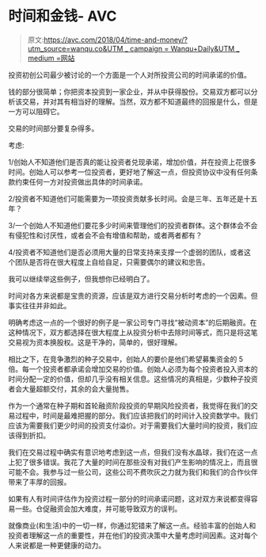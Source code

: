 # 时间和金钱- AVC

> 原文:[https://avc.com/2018/04/time-and-money/?utm_source=wanqu.co&UTM _ campaign = Wanqu+Daily&UTM _ medium =网站](https://avc.com/2018/04/time-and-money/?utm_source=wanqu.co&utm_campaign=Wanqu+Daily&utm_medium=website)

投资初创公司最少被讨论的一个方面是一个人对所投资公司的时间承诺的价值。

钱的部分很简单；你把资本投资到一家企业，并从中获得股份。交易双方都可以分析该交易，并对其有相当好的理解。当然，双方都不知道最终的回报是什么，但是一方可以阻碍它。

交易的时间部分要复杂得多。

考虑:

1/创始人不知道他们是否真的能让投资者兑现承诺，增加价值，并在投资上花很多时间。创始人可以参考一位投资者，更好地了解这一点，但投资协议中没有任何条款约束任何一方对投资做出具体的时间承诺。

2/投资者不知道他们可能需要为一项投资贡献多长时间。会是三年、五年还是十五年？

3/一个创始人不知道他们要花多少时间来管理他们的投资者群体。这个群体会不会有侵犯性和讨厌性，或者会不会有增值和帮助，或者两者都有？

4/投资者不知道他们是否必须用大量的日常支持来支撑一个虚弱的团队，或者这个团队是否将在很大程度上自给自足，只需要偶尔的建议和忠告。

我可以继续举这些例子，但我想你已经明白了。

时间对各方来说都是宝贵的资源，应该是双方进行交易分析时考虑的一个因素。但事实往往并非如此。

明确考虑这一点的一个很好的例子是一家公司专门寻找“被动资本”的后期融资。在这种情况下，双方都选择在很大程度上从投资分析中去除时间等式，而只是将这笔交易视为资本换股权。这是干净的，简单的，很好理解。

相比之下，在竞争激烈的种子交易中，创始人的要价是他们希望募集资金的 5 倍。每一个投资者都承诺会增加交易的价值。创始人必须为每个投资者投入资本的时间分配一定的价值，但却几乎没有相关信息。这些情况的真相是，少数种子投资者会大量超额交付，其余的会大量抛售。

作为一个通常在种子期和首轮融资阶段投资的早期风险投资者，我觉得在我们的交易过程中，时间是最难把握的部分。我们应该把我们的时间计入投资数学中。我们应该为需要我们更少时间的投资支付溢价。对于需要我们大量时间的投资，我们应该得到折扣。

我们在交易过程中确实有意识地考虑到这一点，但我们没有水晶球，我们在这一点上犯了很多错误。我花了大量的时间在那些没有对我们产生影响的情况上，而且很可能不会。我参与过一些公司，这些公司不费吹灰之力就为我们和我们的合作伙伴带来了丰厚的回报。

如果有人有时间评估作为投资过程一部分的时间承诺问题，这对双方来说都变得容易一些。仓促融资会加大难度，并可能导致双方的误判。

就像商业(和生活)中的一切一样，你通过犯错来了解这一点。经验丰富的创始人和投资者理解这一点的重要性，并在他们的投资决策中大量考虑时间因素。这对每个人来说都是一种更健康的动力。